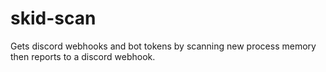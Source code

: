 # skid-scan
Gets discord webhooks and bot tokens by scanning new process memory then reports to a discord webhook.
